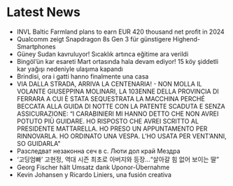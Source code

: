 # Latest News
-  INVL Baltic Farmland plans to earn EUR 420 thousand net profit in 2024
-  Qualcomm zeigt Snapdragon 8s Gen 3 für günstigere Highend-Smartphones
-  Güney Sudan kavruluyor! Sıcaklık artınca eğitime ara verildi
-  Bingöl’ün kar esareti Mart ortasında hala devam ediyor! 15 köy şiddetli kar yağışı nedeniyle ulaşıma kapandı
-  Brindisi, ora i gatti hanno finalmente una casa
-  VIA DALLA STRADA, ARRIVA LA CENTENARIA! - NON MOLLA IL VOLANTE GIUSEPPINA MOLINARI, LA 103ENNE DELLA PROVINCIA DI FERRARA A CUI È STATA SEQUESTRATA LA MACCHINA PERCHÉ BECCATA ALLA GUIDA DI NOTTE CON LA PATENTE SCADUTA E SENZA ASSICURAZIONE: “I CARABINIERI MI HANNO DETTO CHE NON AVREI POTUTO PIÙ GUIDARE. HO RISPOSTO CHE AVREI SCRITTO AL PRESIDENTE MATTARELLA. HO PRESO UN APPUNTAMENTO PER RINNOVARLA. HO ORDINATO UNA VESPA. L’HO USATA PER VENT’ANNI, SO GUIDARLA"
-  Разследват незаконна сеч в с. Люти дол край Мездра
-  ‘고딩엄빠’ 고현정, 역대 시즌 최초로 아버지와 등장…“살아갈 힘 없어 보이는 딸”
-  Georg Fischer hält Umsatz dank Uponor-Übernahme
-  Kevin Johansen y Ricardo Liniers, una fusión creativa
